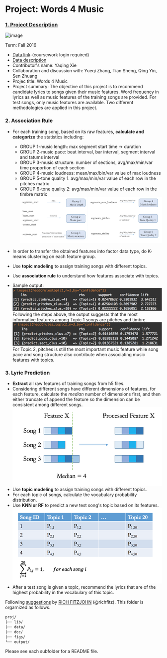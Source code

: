 # Project: Words 4 Music

### [1. Project Description](doc/project4_desc.md)

![image](http://cdn.newsapi.com.au/image/v1/f7131c018870330120dbe4b73bb7695c?width=650)

Term: Fall 2016

+ [Data link](https://courseworks2.columbia.edu/courses/11849/files/folder/Project_Files?preview=763391)-(coursework login required)
+ [Data description](doc/readme.html)
+ Contributor's name: Yaqing Xie
+ Collaboration and discussion with: Yueqi Zhang, Tian Sheng, Qing Yin, Sen Zhuang
+ Projec title: Words 4 Music
+ Project summary: The objective of this project is to recommend candidate lyrics to songs given their music features. Word frequency in lyrics as well as music features of the training songs are provided. For test songs, only music features are available. Two different methodologies are applied in this project.

### 2. Association Rule
* For each training song, based on its raw features, **calculate and categorize** the statistics including:
  + GROUP 1-music length: max segment start time -> duration
  + GROUP 2-music pace: beat interval, bar interval, segment interval and tatums interval
  + GROUP 3-music structure: number of sections, avg/max/min/var time proportion of each section
  + GROUP 4-music loudness: mean/max/bin/var value of max loudness
  + GROUP 5-tone quality 1: avg/max/min/var value of each row in the pitches matrix
  + GROUP 6-tone quality 2: avg/max/min/var value of each row in the timbre matrix <br />
  ![sh](figs/feature_processing_2.png)
  
* In order to transfer the obtained features into factor data type, do K-means clustering on each feature group.
* Use **topic modeling** to assign training songs with different topics.
* Use **association rule** to understand how features associate with topics.
* Sample output: <br />
  <img src="figs/association_rule_sample.png" width="500"> <br />
  Following the steps above, the output suggests that the most informative features among Topic 1 songs are pitches and timbre.<br />
  <img src="figs/association_rule_sample_2.png" width="500"> <br />
  For Topic 2, pitches is still the most important music feature while song pace and song structure also contribute when associating music features with topics.
  

### 3. Lyric Prediction
* **Extract** all raw features of training songs from h5 files. 
* Considering different songs have different dimensions of features, for each feature, calculate the *median* number of dimensions first, and then either truncate of append the feature so the dimension can be consistent among different songs. <br />
  <img src="figs/feature_processing.png" width="500"> <br />
* Use **topic modeling** to assign training songs with different topics.
* For each topic of songs, calculate the vocabulary probability distribution.
* Use **KNN or RF** to predict a new test song's topic based on its features.<br />
  <img src="figs/topic_prediction.png" width="500"> <br />
* After a test song is given a topic, recommend the lyrics that are of the highest probability in the vocabulary of this topic.


Following [suggestions](http://nicercode.github.io/blog/2013-04-05-projects/) by [RICH FITZJOHN](http://nicercode.github.io/about/#Team) (@richfitz). This folder is orgarnized as follows.



```
proj/
├── lib/
├── data/
├── doc/
├── figs/
└── output/
```

Please see each subfolder for a README file.
